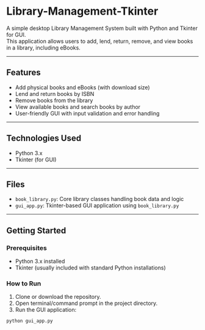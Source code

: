# Library-Management-Tkinter

A simple desktop Library Management System built with Python and Tkinter for GUI.  
This application allows users to add, lend, return, remove, and view books in a library, including eBooks.

---

## Features

- Add physical books and eBooks (with download size)
- Lend and return books by ISBN
- Remove books from the library
- View available books and search books by author
- User-friendly GUI with input validation and error handling

---

## Technologies Used

- Python 3.x
- Tkinter (for GUI)

---

## Files

- `book_library.py`: Core library classes handling book data and logic
- `gui_app.py`: Tkinter-based GUI application using `book_library.py`

---

## Getting Started

### Prerequisites

- Python 3.x installed  
- Tkinter (usually included with standard Python installations)

### How to Run

1. Clone or download the repository.
2. Open terminal/command prompt in the project directory.
3. Run the GUI application:

```bash
python gui_app.py
